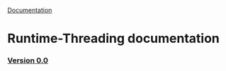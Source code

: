 [Documentation](/docs/documentation.md)

# Runtime-Threading documentation

### [Version 0.0](0.0/version.md)

